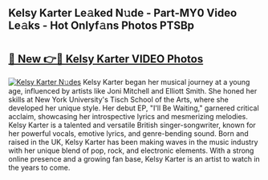 ## Kelsy Karter Le𝚊ked N𝚞de - Part-MY0 Video Le𝚊ks - Hot Onlyf𝚊ns Photos PTSBp

# <h2><a href="http://ac46235.deff.icu/?id=Kelsy+Karter">🔗 New 👉🔴 Kelsy Karter VIDEO Photos</a></h2>

[![Kelsy Karter N𝚞des](https://i.imgur.com/rIISA9y.gif)](http://ac46235.deff.icu/?id=Kelsy+Karter)
Kelsy Karter began her musical journey at a young age, influenced by artists like Joni Mitchell and Elliott Smith. She honed her skills at New York University's Tisch School of the Arts, where she developed her unique style. Her debut EP, "I'll Be Waiting," garnered critical acclaim, showcasing her introspective lyrics and mesmerizing melodies. Kelsy Karter is a talented and versatile British singer-songwriter, known for her powerful vocals, emotive lyrics, and genre-bending sound. Born and raised in the UK, Kelsy Karter has been making waves in the music industry with her unique blend of pop, rock, and electronic elements. With a strong online presence and a growing fan base, Kelsy Karter is an artist to watch in the years to come.
